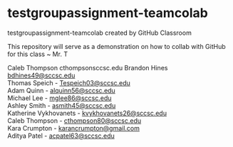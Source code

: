# testgroupassignment-teamcolab
testgroupassignment-teamcolab created by GitHub Classroom


This repository will serve as a demonstration on how to collab with GitHub for this class ~ Mr. T

Caleb Thompson cthompsonsccsc.edu
Brandon Hines bdhines49@sccsc.edu <br/>
Thomas Speich - Tespeich03@sccsc.edu <br/>
Adam Quinn - alquinn56@sccsc.edu <br/>
Michael Lee - mglee86@sccsc.edu <br/>
Ashley Smith - asmith45@sccsc.edu <br/>
Katherine Vykhovanets - kvykhovanets26@sccsc.edu <br/>
Caleb Thompson - cthompson80@sccsc.edu <br/>
Kara Crumpton - karancrumpton@gmail.com <br/>
Aditya Patel - acpatel63@sccsc.edu <br/>
